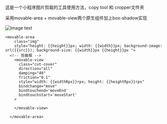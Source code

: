 这是一个小程序图片剪裁的工具使用方法，copy tool 和 cropper文件夹

采用movable-area + movable-view两个原生组件加上box-shadow实现

![Image text]()
```
<movable-area 
    class="img"
    style="height: {{height}}px; width: {{width}}px; background-image: url({{src}}); background-size: {{width}}px {{height}}px ">
  <!-- 剪裁框 -->
    <movable-view
      class="cut-cover"
      direction="all"
      damping="40"
      friction="0.1"
      style="width: {{widthRpx}}rpx; height: {{heightRpx}}rpx"
      bindchange="move"
      bindtouchend='moveEnd'
      bindtouchstart='moveStart'
    >
    
    </movable-view>
    
  </movable-area>
```
